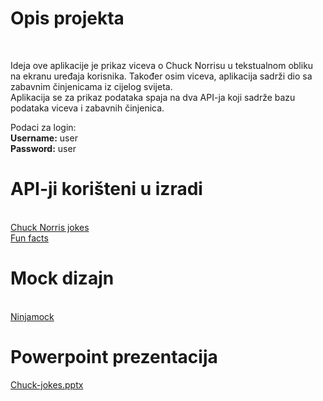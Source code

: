 <h1>Opis projekta</h1> </br>
<p>Ideja ove aplikacije je prikaz viceva o Chuck Norrisu u tekstualnom obliku na ekranu uređaja korisnika. Također osim viceva, aplikacija sadrži dio sa zabavnim činjenicama iz cijelog svijeta.</br>
Aplikacija se za prikaz podataka spaja na dva API-ja koji sadrže bazu podataka viceva i zabavnih činjenica.
</p>
<p>Podaci za login:</br>
<b>Username:</b> user</br>
<b>Password:</b> user</p>
<h1>API-ji korišteni u izradi</h1> </br>
<a href="https://api.chucknorris.io/">Chuck Norris jokes</a></br>
<a href="http://randomuselessfact.appspot.com/">Fun facts</a>
<h1>Mock dizajn</h1> </br>
<a href="https://ninjamock.com/s/6VSLQDx">Ninjamock</a>
<h1>Powerpoint prezentacija</h1>
<a href="https://www.dropbox.com/s/gmtkhb93w2cp9vs/Chuck%20Norris%20-%20Emanuel%20Kardum.pptx?dl=0">Chuck-jokes.pptx</a>